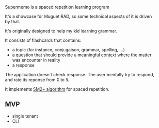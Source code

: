 Supermemo is a spaced repetition learning program

It's a showcase for Muguet RAD, so some technical aspects of it is driven by that.

It's originally designed to help my kid learning grammar.

It consists of flashcards that contains:

- a topic (for instance, conjugaison, grammar, spelling, ...)
- a question that should provide a meaningful context where the matter was encounter in reality
- a response

The application doesn't check response. The user mentally try to respond, and rate its reponse from 0 to 5.

It implements [SM2+ algorithm](https://www.blueraja.com/blog/477/a-better-spaced-repetition-learning-algorithm-sm2)
for spaced repetition.

## MVP

- single tenant
- CLI